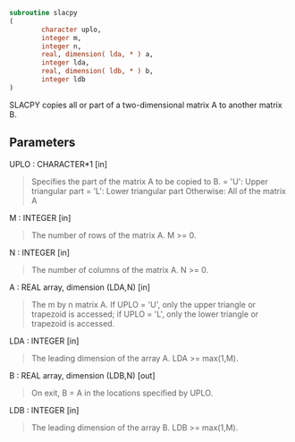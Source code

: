 ```fortran
subroutine slacpy
(
        character uplo,
        integer m,
        integer n,
        real, dimension( lda, * ) a,
        integer lda,
        real, dimension( ldb, * ) b,
        integer ldb
)
```

SLACPY copies all or part of a two-dimensional matrix A to another
matrix B.

## Parameters
UPLO : CHARACTER*1 [in]
> Specifies the part of the matrix A to be copied to B.
> = 'U':      Upper triangular part
> = 'L':      Lower triangular part
> Otherwise:  All of the matrix A

M : INTEGER [in]
> The number of rows of the matrix A.  M >= 0.

N : INTEGER [in]
> The number of columns of the matrix A.  N >= 0.

A : REAL array, dimension (LDA,N) [in]
> The m by n matrix A.  If UPLO = 'U', only the upper triangle
> or trapezoid is accessed; if UPLO = 'L', only the lower
> triangle or trapezoid is accessed.

LDA : INTEGER [in]
> The leading dimension of the array A.  LDA >= max(1,M).

B : REAL array, dimension (LDB,N) [out]
> On exit, B = A in the locations specified by UPLO.

LDB : INTEGER [in]
> The leading dimension of the array B.  LDB >= max(1,M).
